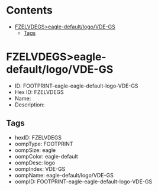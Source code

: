 



Contents
========

* [FZELVDEGS>eagle-default/logo/VDE-GS](#fzelvdegseagle-defaultlogovde-gs)
	* [Tags](#tags)

# FZELVDEGS>eagle-default/logo/VDE-GS

- ID: FOOTPRINT-eagle-eagle-default-logo-VDE-GS
- Hex ID: FZELVDEGS
- Name: 
- Description: 

## Tags

- hexID: FZELVDEGS
- oompType: FOOTPRINT
- oompSize: eagle
- oompColor: eagle-default
- oompDesc: logo
- oompIndex: VDE-GS
- oompName: eagle-default/logo/VDE-GS
- oompID: FOOTPRINT-eagle-eagle-default-logo-VDE-GS
